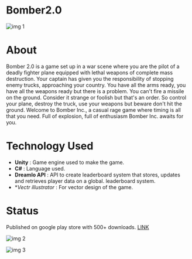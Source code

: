 # Bomber2.0

![img 1](https://play-lh.googleusercontent.com/WBAz4OXYz5ACt0OMqTuXJPPn2c1nEE7MjOxITJZROuUYSBfWnv7PUu1wj4wQvjcXwA=w526-h296-rw)

# About
Bomber 2.0 is a game set up in a war scene where you are the pilot of a deadly fighter plane equipped with lethal weapons of complete mass destruction.
Your captain has given you the responsibility of stopping enemy trucks, approaching your country. You have all the arms ready, you have all the weapons ready but there is a problem. You can't fire a missile on the ground. Consider it strange or foolish but that's an order.
So control your plane, destroy the truck, use your weapons but beware don't hit the ground.
Welcome to Bomber Inc., a casual rage game where timing is all that you need.
Full of explosion, full of enthusiasm Bomber Inc. awaits for you.

# Technology Used
- **Unity** : Game engine used to make the game.
- **C#** : Language used.
- **Dreamlo API** : API to create leaderboard system that stores, updates and retrieves player data on a global. leaderboard system.
- **Vectr illustrator* : For vector design of the game.

# Status
Published on google play store with 500+ downloads.
[LINK](https://play.google.com/store/apps/details?id=com.TT.B)

![img 2](https://play-lh.googleusercontent.com/MwoHKTx3UZbXYz2r3khRT83aryvES7GZ2OlqGA1hCe8OnkJnhN6RbjGoGoiKyR-9Mw=w526-h296-rw)

![img 3](https://play-lh.googleusercontent.com/byn9reBMwwZAX1s2SEGCuIz5FtW7Ar4i4_DUUuXQYp8iuBK69AgRRM2bhJEP0HVZspM=w526-h296-rw)
